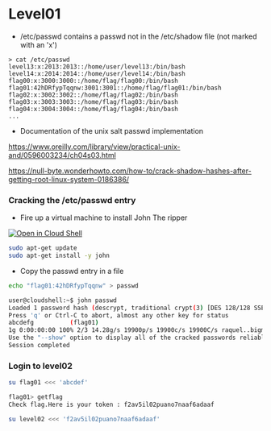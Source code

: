 # Level01

- /etc/passwd contains a passwd not in the /etc/shadow file (not marked with an 'x')

```
> cat /etc/passwd
level13:x:2013:2013::/home/user/level13:/bin/bash
level14:x:2014:2014::/home/user/level14:/bin/bash
flag00:x:3000:3000::/home/flag/flag00:/bin/bash
flag01:42hDRfypTqqnw:3001:3001::/home/flag/flag01:/bin/bash
flag02:x:3002:3002::/home/flag/flag02:/bin/bash
flag03:x:3003:3003::/home/flag/flag03:/bin/bash
flag04:x:3004:3004::/home/flag/flag04:/bin/bash
...
```

- Documentation of the unix salt passwd implementation

https://www.oreilly.com/library/view/practical-unix-and/0596003234/ch04s03.html

https://null-byte.wonderhowto.com/how-to/crack-shadow-hashes-after-getting-root-linux-system-0186386/

### Cracking the /etc/passwd entry

- Fire up a virtual machine to install John The ripper

[![Open in Cloud Shell](https://gstatic.com/cloudssh/images/open-btn.svg)](https://ssh.cloud.google.com/cloudshell/editor?cloudshell_git_repo=http://github.com/jjaniec/snowcrash)

```bash
sudo apt-get update
sudo apt-get install -y john
```

- Copy the passwd entry in a file

```bash
echo "flag01:42hDRfypTqqnw" > passwd

user@cloudshell:~$ john passwd
Loaded 1 password hash (descrypt, traditional crypt(3) [DES 128/128 SSE2-16])
Press 'q' or Ctrl-C to abort, almost any other key for status
abcdefg          (flag01)
1g 0:00:00:00 100% 2/3 14.28g/s 19900p/s 19900c/s 19900C/s raquel..bigman 
Use the "--show" option to display all of the cracked passwords reliably
Session completed
```

### Login to level02

```bash
su flag01 <<< 'abcdef'

flag01> getflag
Check flag.Here is your token : f2av5il02puano7naaf6adaaf

su level02 <<< 'f2av5il02puano7naaf6adaaf'
```
